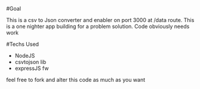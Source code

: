#Goal

This is a csv to Json converter and enabler on port 3000 at /data route. This is a one nighter app building for a problem solution. Code obviously needs work


#Techs Used
* NodeJS
* csvtojson lib
* expressJS fw


feel free to fork and alter this code as much as you want